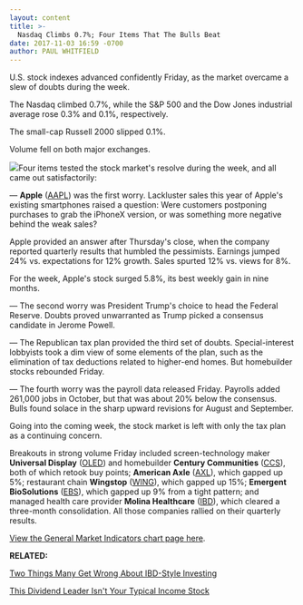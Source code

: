 ```yaml
---
layout: content
title: >-
  Nasdaq Climbs 0.7%; Four Items That The Bulls Beat
date: 2017-11-03 16:59 -0700
author: PAUL WHITFIELD
---
```






U.S. stock indexes advanced confidently Friday, as the market overcame a slew of doubts during the week.




The Nasdaq climbed 0.7%, while the S&P 500 and the Dow Jones industrial average rose 0.3% and 0.1%, respectively.


The small-cap Russell 2000 slipped 0.1%.


Volume fell on both major exchanges.


![](https://www.investors.com/wp-content/uploads/2017/11/MP110317-155x300.png)Four items tested the stock market's resolve during the week, and all came out satisfactorily:


— **Apple** ([AAPL](https://research.investors.com/quote.aspx?symbol=AAPL)) was the first worry. Lackluster sales this year of Apple's existing smartphones raised a question: Were customers postponing purchases to grab the iPhoneX version, or was something more negative behind the weak sales?


Apple provided an answer after Thursday's close, when the company reported quarterly results that humbled the pessimists. Earnings jumped 24% vs. expectations for 12% growth. Sales spurted 12% vs. views for 8%.


For the week, Apple's stock surged 5.8%, its best weekly gain in nine months.


— The second worry was President Trump's choice to head the Federal Reserve. Doubts proved unwarranted as Trump picked a consensus candidate in Jerome Powell.


— The Republican tax plan provided the third set of doubts. Special-interest lobbyists took a dim view of some elements of the plan, such as the elimination of tax deductions related to higher-end homes. But homebuilder stocks rebounded Friday.


— The fourth worry was the payroll data released Friday. Payrolls added 261,000 jobs in October, but that was about 20% below the consensus. Bulls found solace in the sharp upward revisions for August and September.


Going into the coming week, the stock market is left with only the tax plan as a continuing concern.


Breakouts in strong volume Friday included screen-technology maker **Universal Display** ([OLED](https://research.investors.com/quote.aspx?symbol=OLED)) and homebuilder **Century Communities** ([CCS](https://research.investors.com/quote.aspx?symbol=CCS)), both of which retook buy points; **American Axle** ([AXL](https://research.investors.com/quote.aspx?symbol=AXL)), which gapped up 5%; restaurant chain **Wingstop** ([WING](https://research.investors.com/quote.aspx?symbol=WING)), which gapped up 15%; **Emergent BioSolutions** ([EBS](https://research.investors.com/quote.aspx?symbol=EBS)), which gapped up 9% from a tight pattern; and managed health care provider **Molina Healthcare** ([IBD](https://research.investors.com/quote.aspx?symbol=IBD)), which cleared a three-month consolidation. All those companies rallied on their quarterly results.


[View the General Market Indicators chart page here](https://www.investors.com/wp-content/uploads/2017/11/IBDGMI.pdf).


**RELATED:**


[Two Things Many Get Wrong About IBD-Style Investing](https://www.investors.com/how-to-invest/investors-corner/to-get-the-most-from-your-greatest-stocks-know-this-hold-rule/)


[This Dividend Leader Isn't Your Typical Income Stock](https://www.investors.com/research/the-income-investor/kar-auction-services-boasts-dividend-consistent-earnings-sales/)


 




